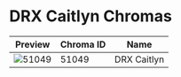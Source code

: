 # DRX Caitlyn Chromas

| Preview | Chroma ID | Name |
|---------|-----------|------|
| ![51049](https://raw.communitydragon.org/latest/plugins/rcp-be-lol-game-data/global/default/v1/champion-chroma-images/51/51049.png) | 51049 | DRX Caitlyn |